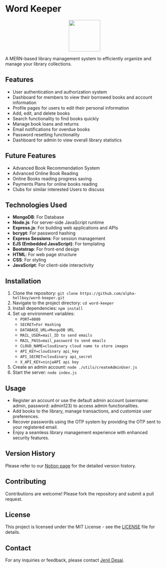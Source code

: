 # Word Keeper

<div style="text-align:center;">
	<img src="https://res.cloudinary.com/dg4bxglze/image/upload/v1715843875/logo.png" style="height: 100px; width: 100px;" />
</div>

A MERN-based library management system to efficiently organize and manage your library collections.

## Features
- User authentication and authorization system
- Dashboard for members to view their borrowed books and account information
- Profile pages for users to edit their personal information
- Add, edit, and delete books
- Search functionality to find books quickly
- Manage book loans and returns
- Email notifications for overdue books
- Password resetting functionality
- Dashboard for admin to view overall library statistics

## Future Features
- Advanced Book Recommendation System
- Advanced Online Book Reading
- Online Books reading progress saving
- Payments Plans for online books reading
- Clubs for similar interested Users to discuss


## Technologies Used
- **MongoDB**: For Database
- **Node.js**: For server-side JavaScript runtime
- **Express.js**: For building web applications and APIs
- **bcrypt**: For password hashing
- **Express Sessions**: For session management
- **EJS (Embedded JavaScript)**: For templating
- **Bootstrap**: For front-end design
- **HTML**: For web page structure
- **CSS**: For styling
- **JavaScript**: For client-side interactivity

## Installation
1. Clone the repository: `git clone https://github.com/alpha-hellboy/word-keeper.git`
2. Navigate to the project directory: `cd word-keeper`
3. Install dependencies: `npm install`
4. Set up environment variables:
   - `PORT=8080`
   - `SECRET=For Hashing`
   - `DATABASE_URL=MongoDB URL`
   - `MAIL_USER=mail_ID to send emails`
   - `MAIL_PASS=mail_password to send emails`
   - `CLOUD_NAME=cloudinary cloud name to store images`
   - `API_KEY=cloudinary api_key`
   - `API_SECRET=cloudinary api_secret`
   - `X_API_KEY=ninjaAPI api key`
5. Create an admin account: `node ./utils/createAdminUser.js`
6. Start the server: `node index.js`

## Usage
- Register an account or use the default admin account (username: admin, password: admin123) to access admin functionalities.
- Add books to the library, manage transactions, and customize user preferences.
- Recover passwords using the OTP system by providing the OTP sent to your registered email.
- Enjoy a seamless library management experience with enhanced security features.

## Version History
Please refer to our [Notion page](link-to-your-notion-version-history) for the detailed version history.

## Contributing
Contributions are welcome! Please fork the repository and submit a pull request.

## License
This project is licensed under the MIT License - see the [LICENSE](LICENSE) file for details.

## Contact
For any inquiries or feedback, please contact [Jenil Desai](mailto:jenildev91@gmail.com).
